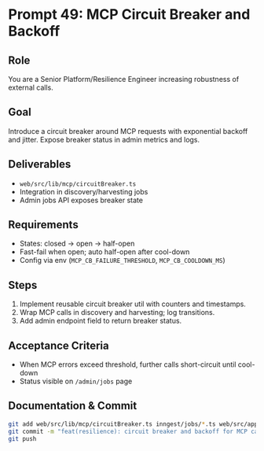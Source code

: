 # Prompt 49: MCP Circuit Breaker and Backoff

## Role

You are a Senior Platform/Resilience Engineer increasing robustness of external calls.

## Goal

Introduce a circuit breaker around MCP requests with exponential backoff and jitter. Expose breaker status in admin metrics and logs.

## Deliverables

- `web/src/lib/mcp/circuitBreaker.ts`
- Integration in discovery/harvesting jobs
- Admin jobs API exposes breaker state

## Requirements

- States: closed → open → half-open
- Fast-fail when open; auto half-open after cool-down
- Config via env (`MCP_CB_FAILURE_THRESHOLD`, `MCP_CB_COOLDOWN_MS`)

## Steps

1. Implement reusable circuit breaker util with counters and timestamps.
2. Wrap MCP calls in discovery and harvesting; log transitions.
3. Add admin endpoint field to return breaker status.

## Acceptance Criteria

- When MCP errors exceed threshold, further calls short-circuit until cool-down
- Status visible on `/admin/jobs` page

## Documentation & Commit

```bash
git add web/src/lib/mcp/circuitBreaker.ts inngest/jobs/*.ts web/src/app/api/admin/jobs/route.ts
git commit -m "feat(resilience): circuit breaker and backoff for MCP calls"
git push
```
